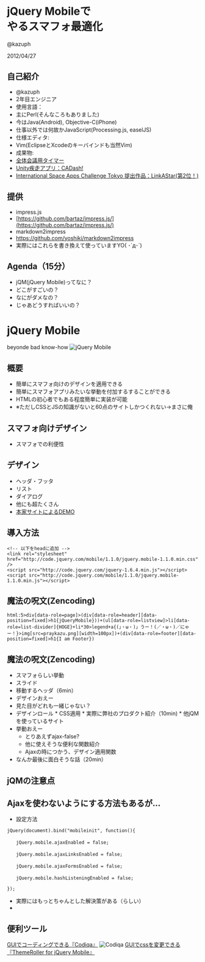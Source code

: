 jQuery Mobileで</br>やるスマフォ最適化
============
@kazuph

2012/04/27

自己紹介
------------
 * @kazuph
 * 2年目エンジニア
 * 使用言語：
  * 主にPerl(そんなころもありました)
  * 今はJava(Android), Objective-C(iPhone)
  * 仕事以外では何故かJavaScript(Processing.js, easelJS)
 * 仕様エディタ:
  * Vim(EclipseとXcodeのキーバインドも当然Vim)
 * 成果物:
  * [全体会議用タイマー](https://github.com/kazuph/TeiClock)
  * [Unity疾走アプリ：CADash!](http://www.tspaa.jp/nominate.html)
  * [International Space Apps Challenge Tokyo 提出作品：LinkAStar(第2位！)](http://fumit.blogspot.jp/2012/04/international-space-app-challenge-nasa.html)

提供
--------------
 * impress.js
  * [https://github.com/bartaz/impress.js/](https://github.com/bartaz/impress.js/)
 * markdown2impress
  * https://github.com/yoshiki/markdown2impress
 * 実際にはこれらを書き換えて使っていますYO( ･`д･´)


Agenda（15分）
----------------
 * jQM(jQuery Mobile)ってなに？
 * どこがすごいの？
 * なにがダメなの？
 * じゃあどうすればいいの？

jQuery Mobile
=====================
beyonde bad know-how
![jQuery Mobile](http://jquerymobile.com/wp-content/uploads/2011/06/jquery-mobile-devices-beta.png)

概要
------------------
 * 簡単にスマフォ向けのデザインを適用できる
 * 簡単にスマフォアプリみたいな挙動を付加するすることができる
 * HTMLの初心者でもある程度簡単に実装が可能
 * ※ただしCSSとJSの知識がないと60点のサイトしかつくれない→まさに俺

スマフォ向けデザイン
------------------
 * スマフォでの利便性

デザイン
------------------
 * ヘッダ・フッタ
 * リスト
 * ダイアログ
 * 他にも超たくさん
 * [本家サイトによるDEMO](http://jquerymobile.com/demos/1.1.0/)

導入方法
------------------
```
<!-- 以下をheadに追加 -->
<link rel="stylesheet" href="http://code.jquery.com/mobile/1.1.0/jquery.mobile-1.1.0.min.css" />
<script src="http://code.jquery.com/jquery-1.6.4.min.js"></script>
<script src="http://code.jquery.com/mobile/1.1.0/jquery.mobile-1.1.0.min.js"></script>
```

魔法の呪文(Zencoding)
-----------------
```
html:5>div[data-role=page]>(div[data-role=header][data-position=fixed]>h1{jQueryMobile}))+(ul[data-role=listview]>li[data-role=list-divider]{HOGE}+li*30>legend+a{(」・ω・)」うー！(／・ω・)／にゃー！}>img[src=praykazu.png][width=100px])+(div[data-role=footer][data-position=fixed]>h1{I am Footer})
```

魔法の呪文(Zencoding)
-----------------

  * スマフォらしい挙動
   * スライド
   * 移動するヘッダ（6min）
  * デザインおえー
   * 見た目がどれも一緒じゃない？
   * デザインロール
    * CSS適用
    * 実際に弊社のプロダクト紹介（10min)
    * 他jQMを使っているサイト
  * 挙動おえー
    * とりあえずajax-false?
    * 他に使えそうな便利な関数紹介
    * Ajaxの時につかう、デザイン適用関数
  * なんか最後に面白そうな話（20min）

jQMの注意点
------------------



Ajaxを使わないようにする方法もあるが…
------------------
 * 設定方法
```
jQuery(document).bind("mobileinit", function(){
```
```
　　jQuery.mobile.ajaxEnabled = false;
```
```
　　jQuery.mobile.ajaxLinksEnabled = false;
```
```
　　jQuery.mobile.ajaxFormsEnabled = false;
```
```
　　jQuery.mobile.hashListeningEnabled = false;
```
```
});
```
 * 実際にはもっとちゃんとした解決策がある（らしい）
  *

便利ツール
------------------
[GUIでコーディングできる『Codiqa』](http://www.codiqa.com/)
![Codiqa](http://codiqa.com/static/images/v3/home/cta_image_right_builder.png)
[GUIでcssを変更できる『ThemeRoller for jQuery Mobile』](http://jquerymobile.com/themeroller/)

